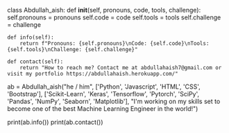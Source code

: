 class Abdullah_aish:
    def __init__(self, pronouns, code, tools, challenge):
        self.pronouns = pronouns
        self.code = code
        self.tools = tools
        self.challenge = challenge
    
    def info(self):
        return f"Pronouns: {self.pronouns}\nCode: {self.code}\nTools: {self.tools}\nChallenge: {self.challenge}"
    
    def contact(self):
        return "How to reach me? Contact me at abdullahaish7@gmail.com or visit my portfolio https://abdullahaish.herokuapp.com/"

ab = Abdullah_aish("he / him", ['Python', 'Javascript', 'HTML', 'CSS', 'Bootstrap'], ['Scikit-Learn', 'Keras', 'Tensorflow', 'Pytorch', 'SciPy', 'Pandas', 'NumPy', 'Seaborn', 'Matplotlib'], "I'm working on my skills set to become one of the best Machine Learning Engineer in the world!")

print(ab.info())
print(ab.contact())

<!---
abdullahaish/abdullahaish is a ✨ special ✨ repository because its `README.md` (this file) appears on your GitHub profile.
You can click the Preview link to take a look at your changes.
--->

